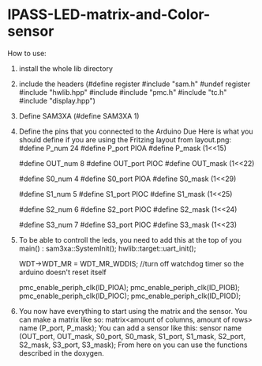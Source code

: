 # IPASS-LED-matrix-and-Color-sensor

How to use:
1. install the whole lib directory
2. include the headers (#define register 
                        #include "sam.h"
                        #undef register
                        #include "hwlib.hpp"
                        #include <cstdint>
                        #include "pmc.h"
                        #include "tc.h"
                        #include "display.hpp")
3. Define SAM3XA (#define SAM3XA 1)
4. Define the pins that you connected to the Arduino Due 
   Here is what you should define if you are using the Fritzing layout from layout.png:  
      #define P_num 24
      #define P_port PIOA
      #define P_mask (1<<15)

      #define OUT_num 8
      #define OUT_port PIOC
      #define OUT_mask (1<<22)

      #define S0_num 4
      #define S0_port PIOA
      #define S0_mask (1<<29)

      #define S1_num 5
      #define S1_port PIOC
      #define S1_mask (1<<25)

      #define S2_num 6
      #define S2_port PIOC
      #define S2_mask (1<<24)

      #define S3_num 7
      #define S3_port PIOC
      #define S3_mask (1<<23)
5. To be able to controll the leds, you need to add this at the top of you main() :
      sam3xa::SystemInit();
      hwlib::target::uart_init();

      WDT->WDT_MR = WDT_MR_WDDIS; //turn off watchdog timer so the arduino doesn't reset itself

      pmc_enable_periph_clk(ID_PIOA);
      pmc_enable_periph_clk(ID_PIOB);
      pmc_enable_periph_clk(ID_PIOC);
      pmc_enable_periph_clk(ID_PIOD);
6. You now have everything to start using the matrix and the sensor. You can make a matrix like so: matrix<amount of columns, amount of rows> name (P_port, P_mask);
   You can add a sensor like this: sensor name (OUT_port, OUT_mask, S0_port, S0_mask, S1_port, S1_mask, S2_port, S2_mask, S3_port, S3_mask);
   From here on you can use the functions described in the doxygen.

   
                                                                                          
